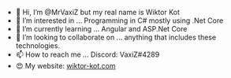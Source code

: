 - 👋 Hi, I’m @MrVaxiZ but my real name is Wiktor Kot 
- 👀 I’m interested in ... Programming in C# mostly using .Net Core  
- 🌱 I’m currently learning ... Angular and ASP.Net Core     
- 💞️ I’m looking to collaborate on ... anything that includes these technologies.   
- 📫 How to reach me ... Discord: VaxiZ#4289
- :heart_eyes: My website: [wiktor-kot.com](https://wiktor-kot.com/)
